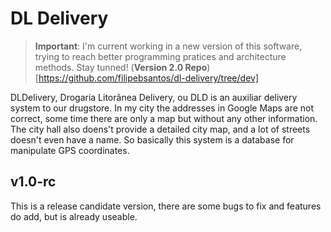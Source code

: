 # DL Delivery

> **Important**: I'm current working in a new version of this software, trying to reach  better programming pratices and architecture methods. Stay tunned!
> (**Version 2.0 Repo**)[https://github.com/filipebsantos/dl-delivery/tree/dev]


DLDelivery, Drogaria Litorânea Delivery, ou DLD is an auxiliar delivery system to our drugstore. In my city the addresses in Google Maps are not correct, some time there are only a map but without any other information. The city hall also doens't provide a detailed city map, and a lot of streets doesn't even have a name. So basically this system is a database for manipulate GPS coordinates.

## v1.0-rc
This is a release candidate version, there are some bugs to fix and features do add, but is already useable.